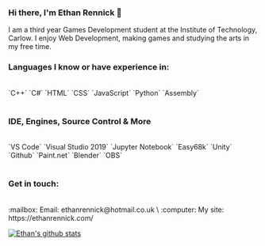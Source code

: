 ### Hi there, I'm Ethan Rennick 👋
I am a third year Games Development student at the Institute of Technology, Carlow. I enjoy Web Development, making games and studying the arts in my free time.

### Languages I know or have experience in: 
<br>
`C++` `C#` `HTML` `CSS` `JavaScript` `Python` `Assembly` 

#

### IDE, Engines, Source Control & More
<br>
 `VS Code` `Visual Studio 2019` `Jupyter Notebook` `Easy68k` `Unity` `Github` `Paint.net` `Blender` `OBS`

#

### Get in touch:
<br>
 :mailbox: Email: ethanrennick@hotmail.co.uk \
 :computer: My site: https://ethanrennick.com/
 
 [![Ethan's github stats](https://github-readme-stats.vercel.app/api?username=EthanRennick)](https://github.com/anuraghazra/github-readme-stats)
 
<!--
**EthanRennick/EthanRennick** is a ✨ _special_ ✨ repository because its `README.md` (this file) appears on your GitHub profile.

Here are some ideas to get you started:

- 🔭 I’m currently working on ...
- 🌱 I’m currently learning ...
- 👯 I’m looking to collaborate on ...
- 🤔 I’m looking for help with ...
- 💬 Ask me about ...
- 📫 How to reach me: ...
- 😄 Pronouns: ...
- ⚡ Fun fact: ...
-->
